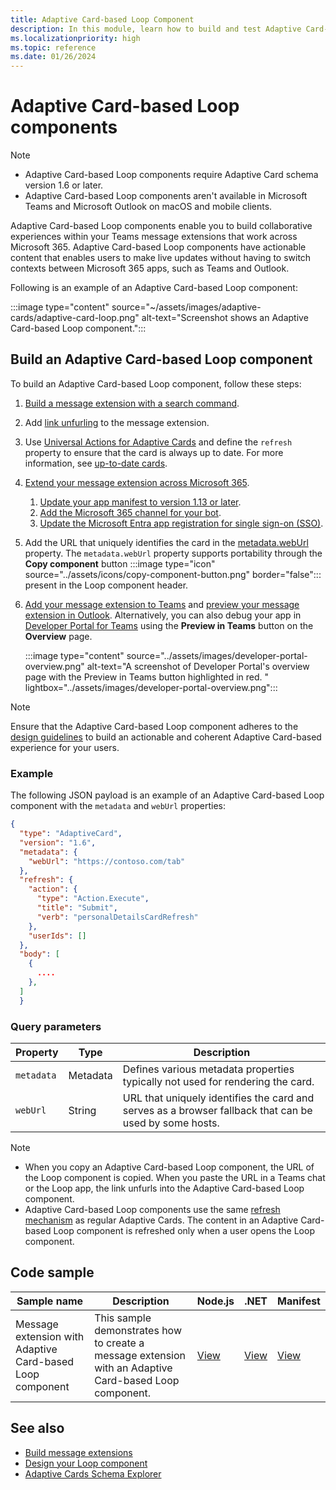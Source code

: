 ```yaml
---
title: Adaptive Card-based Loop Component
description: In this module, learn how to build and test Adaptive Card-based Loop components for collaborative experiences within Microsoft Teams.
ms.localizationpriority: high
ms.topic: reference
ms.date: 01/26/2024
---
```


# Adaptive Card-based Loop components

> [!NOTE]
>
> * Adaptive Card-based Loop components require Adaptive Card schema version 1.6 or later.
> * Adaptive Card-based Loop components aren't available in Microsoft Teams and Microsoft Outlook on macOS and mobile clients.

Adaptive Card-based Loop components enable you to build collaborative experiences within your Teams message extensions that work across Microsoft 365. Adaptive Card-based Loop components have actionable content that enables users to make live updates without having to switch contexts between Microsoft 365 apps, such as Teams and Outlook.

Following is an example of an Adaptive Card-based Loop component:

:::image type="content" source="~/assets/images/adaptive-cards/adaptive-card-loop.png" alt-text="Screenshot shows an Adaptive Card-based Loop component.":::

## Build an Adaptive Card-based Loop component

To build an Adaptive Card-based Loop component, follow these steps:

1. [Build a message extension with a search command](../sbs-gs-msgext.yml).

1. Add [link unfurling](../messaging-extensions/how-to/link-unfurling.md) to the message extension.

1. Use [Universal Actions for Adaptive Cards](../task-modules-and-cards/cards/Universal-actions-for-adaptive-cards/Work-with-Universal-Actions-for-Adaptive-Cards.md) and define the `refresh` property to ensure that the card is always up to date. For more information, see [up-to-date cards](../task-modules-and-cards/cards/Universal-actions-for-adaptive-cards/Up-To-Date-Views.md).

1. [Extend your message extension across Microsoft 365](extend-m365-teams-message-extension.md).
   1. [Update your app manifest to version 1.13 or later](extend-m365-teams-message-extension.md#update-your-app-manifest).
   1. [Add the Microsoft 365 channel for your bot](extend-m365-teams-message-extension.md#add-microsoft-365-channel-for-your-app).
   1. [Update the Microsoft Entra app registration for single sign-on (SSO)](extend-m365-teams-message-extension.md#update-microsoft-entra-app-registration-for-sso).

1. Add the URL that uniquely identifies the card in the [metadata.webUrl](https://adaptivecards.io/explorer/Metadata.html) property. The `metadata.webUrl` property supports portability through the **Copy component** button :::image type="icon" source="../assets/icons/copy-component-button.png" border="false"::: present in the Loop component header.

1. [Add your message extension to Teams](extend-m365-teams-message-extension.md#upload-your-custom-app-in-teams) and [preview your message extension in Outlook](extend-m365-teams-message-extension.md#preview-your-message-extension-in-outlook). Alternatively, you can also debug your app in [Developer Portal for Teams](../concepts/build-and-test/teams-developer-portal.md) using the **Preview in Teams** button on the **Overview** page.

   :::image type="content" source="../assets/images/developer-portal-overview.png" alt-text="A screenshot of Developer Portal's overview page with the Preview in Teams button highlighted in red. " lightbox="../assets/images/developer-portal-overview.png":::

> [!NOTE]
> Ensure that the Adaptive Card-based Loop component adheres to the [design guidelines](design-loop-components.md) to build an actionable and coherent Adaptive Card-based experience for your users.

### Example

The following JSON payload is an example of an Adaptive Card-based Loop component with the `metadata` and `webUrl` properties:

```json
{
  "type": "AdaptiveCard",
  "version": "1.6",
  "metadata": {
    "webUrl": "https://contoso.com/tab"
  },
  "refresh": {
    "action": {
      "type": "Action.Execute",
      "title": "Submit",
      "verb": "personalDetailsCardRefresh"
    },
    "userIds": []
  },
  "body": [
    {
      ....
    },
  ]
  }
```

### Query parameters

|Property|Type|Description|
|---|---|---|
| `metadata`| Metadata | Defines various metadata properties typically not used for rendering the card. |
| `webUrl` | String | URL that uniquely identifies the card and serves as a browser fallback that can be used by some hosts. |

> [!NOTE]
>
> * When you copy an Adaptive Card-based Loop component, the URL of the Loop component is copied. When you paste the URL in a Teams chat or the Loop app, the link unfurls into the Adaptive Card-based Loop component.
> * Adaptive Card-based Loop components use the same [refresh mechanism](/adaptive-cards/authoring-cards/universal-action-model#refresh-mechanism) as regular Adaptive Cards. The content in an Adaptive Card-based Loop component is refreshed only when a user opens the Loop component.

## Code sample

|**Sample name** | **Description** | **Node.js** | **.NET** | **Manifest** |
|----------------|-----------------|--------------|--------------|--------------|
| Message extension with Adaptive Card-based Loop component | This sample demonstrates how to create a message extension with an Adaptive Card-based Loop component.|[View](https://github.com/OfficeDev/Microsoft-Teams-Samples/tree/main/samples/msgext-unfurling-ac-loop-components/nodejs)| [View](https://github.com/OfficeDev/Microsoft-Teams-Samples/tree/main/samples/msgext-unfurling-ac-loop-components/csharp) | [View](https://github.com/OfficeDev/Microsoft-Teams-Samples/blob/main/samples/msgext-unfurling-ac-loop-components/nodejs/demo-manifest/msgext-unfurling-ac-loop-components.zip) |

## See also

* [Build message extensions](../messaging-extensions/what-are-messaging-extensions.md)
* [Design your Loop component](design-loop-components.md)
* [Adaptive Cards Schema Explorer](https://adaptivecards.io/explorer/)

